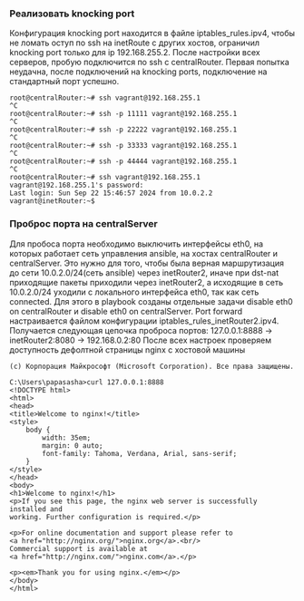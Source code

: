 ### Реализовать knocking port
Конфигурация knocking port находится в файле iptables_rules.ipv4, чтобы не ломать оступ по ssh на inetRoute с других хостов, ограничил knocking port только для ip 192.168.255.2.
После настройки всех серверов, пробую подключится по ssh с centralRouter.
Первая попытка неудачна, после подключений на knocking ports, подключение на стандартный порт успешно.
```
root@centralRouter:~# ssh vagrant@192.168.255.1
^C
root@centralRouter:~# ssh -p 11111 vagrant@192.168.255.1
^C
root@centralRouter:~# ssh -p 22222 vagrant@192.168.255.1
^C
root@centralRouter:~# ssh -p 33333 vagrant@192.168.255.1
^C
root@centralRouter:~# ssh -p 44444 vagrant@192.168.255.1
^C
root@centralRouter:~# ssh vagrant@192.168.255.1
vagrant@192.168.255.1's password:
Last login: Sun Sep 22 15:46:57 2024 from 10.0.2.2
vagrant@inetRouter:~$
```
### Проброс порта на centralServer
Для пробоса порта необходимо выключить интерфейсы eth0, на которых работает сеть управления ansible, на хостах centralRouter и centralServer. Это нужно для того, чтобы была верная маршрутизация до сети 10.0.2.0/24(сеть ansible) через inetRouter2, иначе при dst-nat приходящие пакеты приходили через inetRouter2, а исходящие в сеть 10.0.2.0/24 уходили с локального интерфейса eth0, так как сеть connected.
Для этого в playbook созданы отдельные задачи disable eth0 on centralRouter и disable eth0 on centralServer.
Port forward настраивается файлом конфигурации iptables_rules_inetRouter2.ipv4.
Получается следующая цепочка проброса портов: 127.0.0.1:8888 -> inetRouter2:8080 -> 192.168.0.2:80
После всех настроек проверяем доступность дефолтной страницы nginx с хостовой машины
```
(c) Корпорация Майкрософт (Microsoft Corporation). Все права защищены.

C:\Users\papasasha>curl 127.0.0.1:8888
<!DOCTYPE html>
<html>
<head>
<title>Welcome to nginx!</title>
<style>
    body {
        width: 35em;
        margin: 0 auto;
        font-family: Tahoma, Verdana, Arial, sans-serif;
    }
</style>
</head>
<body>
<h1>Welcome to nginx!</h1>
<p>If you see this page, the nginx web server is successfully installed and
working. Further configuration is required.</p>

<p>For online documentation and support please refer to
<a href="http://nginx.org/">nginx.org</a>.<br/>
Commercial support is available at
<a href="http://nginx.com/">nginx.com</a>.</p>

<p><em>Thank you for using nginx.</em></p>
</body>
</html>

```
